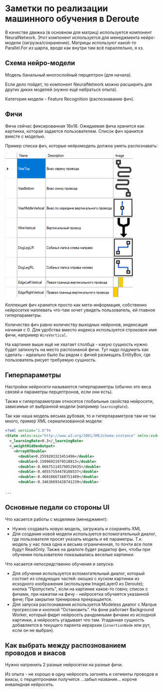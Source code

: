 # Заметки по реализации машинного обучения в Deroute

В качестве движка (в основном для матриц) используется компонент NeuralNetwork. Этот компонент используется для менеджмента нейро-модели (загрузка/сохранение). Матрицы используют какой-то Parallel.For из шарпа, вроде как внутри там всё параллельно, я хз.

## Схема нейро-модели

Модель банальный многослойный перцептрон (для начала).

Если дело пойдет, то компонент NeuralNetwork можно расширить для других диких моделей (нужно ещё набраться опыта).

Категория модели - Feature Recognition (распознавание фич).

## Фичи

Фича сейчас фиксированная 16x16. Ожидаемая фича хранится как картинка, которая задается пользователем. Список фич хранится вместе с моделью. 

Пример списка фич, которые нейромодель должна уметь распознавать:

![features_demo](features_demo.png)

Коллекция фич хранится просто как мета-информация, собственно нейросетке наплевать что-там хочет увидеть пользователь, ей главное гиперпараметры.

Количество фич равно количеству выходных нейронов, индексация начиная с 0. Для удобства вместо индекса используется строковое имя фичи, например `WireVertical`.

На картинке выше ещё не хватает столбца - какую сущность нужно будет запихнуть на место распознаной фичи. Тут надо подумать как сделать - идеально было бы рядом с фичей размещать EntityBox, где пользователь рисует требуемую сущность.

## Гиперпараметры

Настройки нейросети называются гиперпараметры (обычно это веса связей и параметры перцептронов, если они есть).

Также к гиперпараметрам относятся глобальные свойства нейросети, зависимые от выбранной модели (например `learningRate`).

Так как наша модель весьма дубовая, то и гиперпараметров там не так много, пример XML сериализованной модели:

```xml
<?xml version="1.0"?>
<State xmlns:xsi="http://www.w3.org/2001/XMLSchema-instance" xmlns:xsd="http://www.w3.org/2001/XMLSchema">
  <_learningRate>0.3</_learningRate>
  <_weightHiddenOutput>
    <ArrayOfDouble>
      <double>0.2559203323451496</double>
      <double>0.15096921979518813</double>
      <double>-0.066751145798529435</double>
      <double>-0.40557554478108537</double>
      <double>-0.46010667160751489</double>
      <double>-0.34636693428741239</double>

...
```

## Основные педали со стороны UI

Что касается работы с моделями (менеджмент):
- Нужно создавать новую модель, загружать и сохранять XML
- Для создания новой модели используется вспомогательный диалог, где пользователя просят указать модель и её параметры. Т.к. модель у нас пока одна и весьма ограниченная, то почти все поля будут ReadOnly. Также на диалоге будет редактор фич, чтобы при обучении
пользователю показывались веселые картинки.

Что касается непосредственно обучения и запуска:
- Для обучения используется вспомогательный диалог, который состоит из следующих частей: окошко с куском картинки из исходного изображения (используем ImageLayer0 из Deroute); кнопка "Пропустить", если на картинке какое-то говно; список с фичами,
при нажатии на фичу - нейросетка обучается указанной фиче; При закрытии тренировка прекращается.
- Для запуска распознавания используется Modeless диалог с Marque прогрессом и кнопкой "Остановить". На фоне работает Background Worker, который фидит нейросеть рандомными фичами из исходной картинки, а нейросеть угадывает что там. Угаданная сущность добавляется в текущего парента иерархии (`insertionNode` или рут, если он не выбран).

## Как выбрать между распознованием проводов и виасов

Нужно натренить 2 разные нейросетки на разные фичи.

Из опыта - не хорошо в одну нейросеть загонять и сегменты проводов и виасы, с перцептронами получится ...забыл название... короче инвалидная нейросеть.
